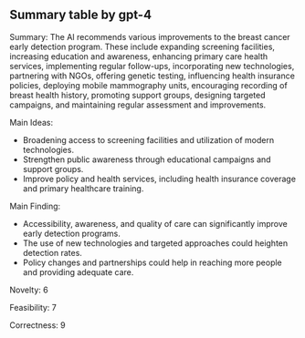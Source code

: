 ## Summary table by gpt-4
Summary: 
The AI recommends various improvements to the breast cancer early detection program. These include expanding screening facilities, increasing education and awareness, enhancing primary care health services, implementing regular follow-ups, incorporating new technologies, partnering with NGOs, offering genetic testing, influencing health insurance policies, deploying mobile mammography units, encouraging recording of breast health history, promoting support groups, designing targeted campaigns, and maintaining regular assessment and improvements.

Main Ideas: 
- Broadening access to screening facilities and utilization of modern technologies.
- Strengthen public awareness through educational campaigns and support groups.
- Improve policy and health services, including health insurance coverage and primary healthcare training.

Main Finding: 
- Accessibility, awareness, and quality of care can significantly improve early detection programs.
- The use of new technologies and targeted approaches could heighten detection rates.
- Policy changes and partnerships could help in reaching more people and providing adequate care.

Novelty: 
6

Feasibility: 
7

Correctness: 
9
